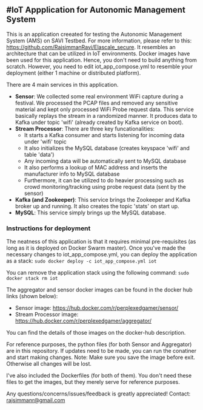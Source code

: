 #IoT Appplication for Autonomic Management System
----------------------------------

This is an application creeated for testing the Autonomic Management System (AMS) on SAVI Testbed. For more information, please refer to this: https://github.com/RajsimmanRavi/Elascale_secure. It resembles an architecture that can be utilized in IoT environments. Docker images have been used for this application. Hence, you don't need to build anything from scratch. However, you need to edit iot_app_compose.yml to resemble your deployment (either 1 machine or distributed platform). 

There are 4 main services in this application. 
  * **Sensor**: We collected some real environment WiFi capture during a festival. We processed the PCAP files and removed any sensitive material and kept only processed WiFi Probe request data. This service basically replays the stream in a randomized manner. It produces data to Kafka under topic 'wifi' (already created by Kafka service on boot).
  * **Stream Processor**: There are three key funcationalities:
    * It starts a Kafka consumer and starts listening for incoming data under 'wifi' topic
    * It also initializes the MySQL database (creates keyspace 'wifi' and table 'data')
    * Any incoming data will be automatically sent to MySQL database
    * It also performs a lookup of MAC address and inserts the manufacturer info to MySQL database
    * Furthermore, it can be utilized to do heavier processing such as crowd monitoring/tracking using probe request data (sent by the sensor)
  * **Kafka (and Zookeeper)**: This service brings the Zookeeper and Kafka broker up and running. It also creates the topic 'stats' on start up.
  * **MySQL**: This service simply brings up the MySQL database.
  
### Instructions for deployment ###
The neatness of this application is that it requires minimal pre-requisites (as long as it is deployed on Docker Swarm master). Once you've made the necessary changes to iot_app_compose.yml, you can deploy the application as a stack: ``` sudo docker deploy -c iot_app_compose.yml iot ```

You can remove the application stack using the following command: ``` sudo docker stack rm iot ```
 
The aggregator and sensor docker images can be found in the docker hub links (shown below):
  * Sensor image: https://hub.docker.com/r/perplexedgamer/sensor/
  * Stream Processor image: https://hub.docker.com/r/perplexedgamer/aggregator/

You can find the details of those images on the docker-hub description. 

For reference purposes, the python files (for both Sensor and Aggregator) are in this repository. If updates need to be made, you can run the conatiner and start making changes.
Note: Make sure you save the image before exit. Otherwise all changes will be lost.

I've also included the Dockerfiles (for both of them). You don't need these files to get the images, but they merely serve for reference purposes.

Any questions/concerns/issues/feedback is greatly appreciated! Contact: rajsimmanr@gmail.com
